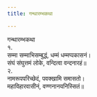 ```yaml
---
title: गन्थारम्भकथा

---
```

गन्थारम्भकथा  
१.  
सम्मा सम्माभिसम्बुद्धं, धम्मं धम्मप्पकासनं।  
संघं संघुत्तमं लोके, वन्दित्वा वन्दनारहं॥  
२.  
नामरूपपरिच्छेदं, पवक्खामि समासतो।  
महाविहारवासीनं, वण्णनानयनिस्सितं॥  